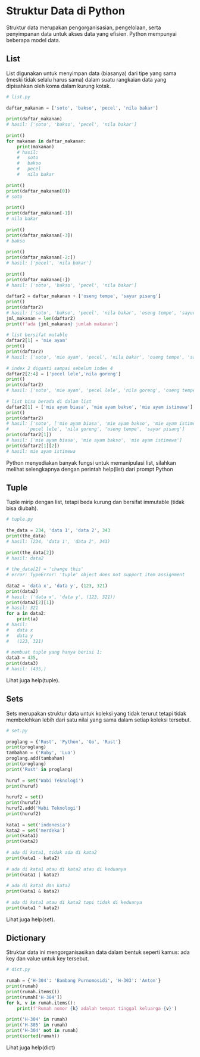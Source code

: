 # Struktur Data di Python

Struktur data merupakan pengorganisasian, pengelolaan, serta penyimpanan data untuk akses data yang efisien. Python mempunyai beberapa model data.

## List

List digunakan untuk menyimpan data (biasanya) dari tipe yang sama (meski tidak selalu harus sama) dalam suatu rangkaian data yang dipisahkan oleh koma dalam kurung kotak.

```python
# list.py
 
daftar_makanan = ['soto', 'bakso', 'pecel', 'nila bakar']
 
print(daftar_makanan)
# hasil: ['soto', 'bakso', 'pecel', 'nila bakar']
 
print()
for makanan in daftar_makanan:
    print(makanan)
    # hasil:
    #   soto
    #   bakso
    #   pecel
    #   nila bakar
 
print()
print(daftar_makanan[0])
# soto
 
print()
print(daftar_makanan[-1])
# nila bakar
 
print()
print(daftar_makanan[-3])
# bakso
 
print()
print(daftar_makanan[-2:])
# hasil: ['pecel', 'nila bakar']
 
print()
print(daftar_makanan[:])
# hasil: ['soto', 'bakso', 'pecel', 'nila bakar']
 
daftar2 = daftar_makanan + ['oseng tempe', 'sayur pisang']
print()
print(daftar2)
# hasil: ['soto', 'bakso', 'pecel', 'nila bakar', 'oseng tempe', 'sayur pisang']
jml_makanan = len(daftar2)
print(f'ada {jml_makanan} jumlah makanan')
 
# list bersifat mutable
daftar2[1] = 'mie ayam'
print()
print(daftar2)
# hasil: ['soto', 'mie ayam', 'pecel', 'nila bakar', 'oseng tempe', 'sayur pisang']
 
# index 2 diganti sampai sebelum index 4
daftar2[2:4] = ['pecel lele','nila goreng']
print()
print(daftar2)
# hasil: ['soto', 'mie ayam', 'pecel lele', 'nila goreng', 'oseng tempe', 'sayur pisang']
 
# list bisa berada di dalam list
daftar2[1] = ['mie ayam biasa', 'mie ayam bakso', 'mie ayam istimewa']
print()
print(daftar2)
# hasil: ['soto', ['mie ayam biasa', 'mie ayam bakso', 'mie ayam istimewa'], 
#       'pecel lele', 'nila goreng', 'oseng tempe', 'sayur pisang']
print(daftar2[1])
# hasil: ['mie ayam biasa', 'mie ayam bakso', 'mie ayam istimewa']
print(daftar2[1][2])
# hasil: mie ayam istimewa
``` 

Python menyediakan banyak fungsi untuk memanipulasi list, silahkan melihat selengkapnya dengan perintah help(list) dari prompt Python

## Tuple
	
Tuple mirip dengan list, tetapi beda kurung dan bersifat immutable (tidak bisa diubah).

```python 
# tuple.py
 
the_data = 234, 'data 1', 'data 2', 343
print(the_data)
# hasil: (234, 'data 1', 'data 2', 343)
 
print(the_data[2])
# hasil: data2
 
# the_data[2] = 'change this'
# error: TypeError: 'tuple' object does not support item assignment
 
data2 = 'data x', 'data y', (123, 321)
print(data2)
# hasil: ('data x', 'data y', (123, 321))
print(data2[2][1])
# hasil: 321
for a in data2:
    print(a)
# hasil:
#   data x
#   data y
#   (123, 321)
 
# membuat tuple yang hanya berisi 1:
data3 = 435,
print(data3)
# hasil: (435,)
```

Lihat juga help(tuple).

## Sets

Sets merupakan struktur data untuk koleksi yang tidak terurut tetapi tidak membolehkan lebih dari satu nilai yang sama dalam setiap koleksi tersebut.

```python
# set.py
 
proglang = {'Rust', 'Python', 'Go', 'Rust'}
print(proglang)
tambahan = ('Ruby', 'Lua')
proglang.add(tambahan)
print(proglang)
print('Rust' in proglang)
 
huruf = set('Wabi Teknologi')
print(huruf)
 
huruf2 = set()
print(huruf2)
huruf2.add('Wabi Teknologi')
print(huruf2)
 
kata1 = set('indonesia')
kata2 = set('merdeka')
print(kata1)
print(kata2)
 
# ada di kata1, tidak ada di kata2
print(kata1 - kata2)
 
# ada di kata1 atau di kata2 atau di keduanya
print(kata1 | kata2)
 
# ada di kata1 dan kata2
print(kata1 & kata2)
 
# ada di kata1 atau di kata2 tapi tidak di keduanya
print(kata1 ^ kata2)
``` 

Lihat juga help(set).

## Dictionary

Struktur data ini mengorganisasikan data dalam bentuk seperti kamus: ada key dan value untuk key tersebut. 

```python 
# dict.py
 
rumah = {'H-304': 'Bambang Purnomosidi', 'H-303': 'Anton'}
print(rumah)
print(rumah.items())
print(rumah['H-304'])
for k, v in rumah.items():
    print(f'Rumah nomor {k} adalah tempat tinggal keluarga {v}')
 
print('H-304' in rumah)
print('H-305' in rumah)
print('H-304' not in rumah)
print(sorted(rumah))
``` 

Lihat juga help(dict)
